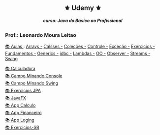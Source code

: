 <h2 align="center">⚜️ Udemy ⚜️</h2>
<i><h4 align="center">curso: Java do Básico ao Profissional</i>
  
##
  
<h3>Prof.: Leonardo Moura Leitao</h3>

[📚 Aulas ](https://github.com/GivaldoMedeirosNeto/Curso-Udemy/tree/main/Aulas): 
  [ Arrays -](https://github.com/GivaldoMedeirosNeto/Curso-Udemy/tree/main/Aulas/src/arrays)
  [ Calsses -](https://github.com/GivaldoMedeirosNeto/Curso-Udemy/tree/main/Aulas/src/classe)
  [ Coleções -](https://github.com/GivaldoMedeirosNeto/Curso-Udemy/tree/main/Aulas/src/colecoes)
  [ Controle -](https://github.com/GivaldoMedeirosNeto/Curso-Udemy/tree/main/Aulas/src/controle)
  [ Exceção -](https://github.com/GivaldoMedeirosNeto/Curso-Udemy/tree/main/Aulas/src/excecao)
  [ Exercicios -](https://github.com/GivaldoMedeirosNeto/Curso-Udemy/tree/main/Aulas/src/exercicios)
  [ Fundamentos -](https://github.com/GivaldoMedeirosNeto/Curso-Udemy/tree/main/Aulas/src/funcamentos)
  [ Generics -](https://github.com/GivaldoMedeirosNeto/Curso-Udemy/tree/main/Aulas/src/generics)
  [ jdbc -](https://github.com/GivaldoMedeirosNeto/Curso-Udemy/tree/main/Aulas/src/jdbc)
  [ Lambdas -](https://github.com/GivaldoMedeirosNeto/Curso-Udemy/tree/main/Aulas/src/lambdas)
  [ OO -](https://github.com/GivaldoMedeirosNeto/Curso-Udemy/tree/main/Aulas/src/oo)
  [ Observer -](https://github.com/GivaldoMedeirosNeto/Curso-Udemy/tree/main/Aulas/src/padroes/observer)
  [ Streams -](https://github.com/GivaldoMedeirosNeto/Curso-Udemy/tree/main/Aulas/src/streams)
  [ Swing ](https://github.com/GivaldoMedeirosNeto/Curso-Udemy/tree/main/Aulas/src/swing)



[📚 Calculadora ](https://github.com/GivaldoMedeirosNeto/Curso-Udemy/tree/main/Calculadora)<br>
[📚 Campo Minando Console ](https://github.com/GivaldoMedeirosNeto/Curso-Udemy/tree/main/CampoMinadoConsole)<br>
[📚 Campo Minando Swing ](https://github.com/GivaldoMedeirosNeto/Curso-Udemy/tree/main/CampoMinadoSwing)<br>
[📚 Exercicios JPA ](https://github.com/GivaldoMedeirosNeto/Curso-Udemy/tree/main/Exercicios-JPA)<br>
[📚 JavaFX ](https://github.com/GivaldoMedeirosNeto/Curso-Udemy/tree/main/JavaFX)<br>
[📚 App Calculo ](https://github.com/GivaldoMedeirosNeto/Curso-Udemy/tree/main/app-calculo)<br>
[📚 App Financeiro ](https://github.com/GivaldoMedeirosNeto/Curso-Udemy/tree/main/app-financeiro)<br>
[📚 App Loging](https://github.com/GivaldoMedeirosNeto/Curso-Udemy/tree/main/app-logging)<br>
[📚 Exercicios-SB](https://github.com/GivaldoMedeirosNeto/Curso-Udemy/tree/main/exercicios-sb)<br>
